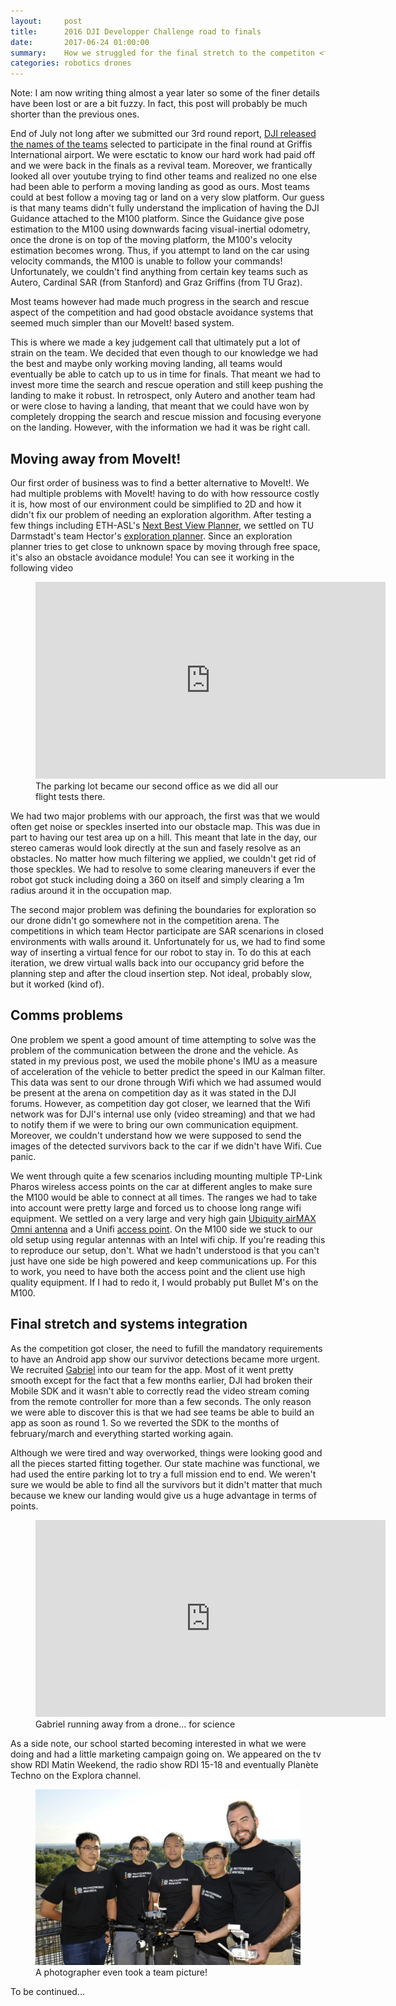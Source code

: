 ```yaml
---
layout:     post
title:      2016 DJI Developper Challenge road to finals
date:       2017-06-24 01:00:00
summary:    How we struggled for the final stretch to the competiton <figure><img src="/images/dji/team.jpg" /></figure>
categories: robotics drones
---
```


Note: I am now writing thing almost a year later so some of the finer details
have been lost or are a bit fuzzy. In fact, this post will probably be much
shorter than the previous ones.

End of July not long after we submitted our 3rd round report, [DJI released the
names of the teams](https://developer.dji.com/news/2016-dji-developer-challenge-10-teams-enter-final-round/)
selected to participate in the final round at Griffis International airport.
We were esctatic to know our hard work had paid off and we were back in the finals
as a revival team. Moreover, we frantically looked all over youtube trying to
find other teams and realized no one else had been able to perform a moving
landing as good as ours. Most teams could at best follow a moving tag or land
on a very slow platform. Our guess is that many teams didn't fully understand
the implication of having the DJI Guidance attached to the M100 platform. Since
the Guidance give pose estimation to the M100 using downwards facing visual-inertial
odometry, once the drone is on top of the moving platform, the M100's velocity
estimation becomes wrong. Thus, if you attempt to land on the car using velocity
commands, the M100 is unable to follow your commands! Unfortunately, we couldn't
find anything from certain key teams such as Autero, Cardinal SAR (from Stanford)
and Graz Griffins (from TU Graz).

Most teams however had made much progress in the search and rescue aspect of the
competition and had good obstacle avoidance systems that seemed much simpler than
our MoveIt! based system.

This is where we made a key judgement call that ultimately put a lot of strain
on the team. We decided that even though to our knowledge we had the best and
maybe only working moving landing, all teams would eventually be able to catch
up to us in time for finals. That meant we had to invest more time the search
and rescue operation and still keep pushing the landing to make it robust.
In retrospect, only Autero and another team had or were close to having a landing,
that meant that we could have won by completely dropping the search and rescue
mission and focusing everyone on the landing. However, with the information we
had it was be right call.

## Moving away from MoveIt!

Our first order of business was to find a better alternative to MoveIt!. We
had multiple problems with MoveIt! having to do with how ressource costly it is, how most
of our environment could be simplified to 2D and how it didn't fix our problem
of needing an exploration algorithm. After testing a few things including
ETH-ASL's [Next Best View Planner](https://github.com/ethz-asl/nbvplanner),
we settled on TU Darmstadt's team Hector's [exploration planner](https://github.com/tu-darmstadt-ros-pkg/hector_navigation).
Since an exploration planner tries to get close to unknown space by moving through
free space, it's also an obstacle avoidance module! You can see it working in
the following video

<figure>
<div class="video-container">
<iframe width="560" height="315" src="https://www.youtube.com/embed/_m04ahrCDoM" frameborder="0" allowfullscreen></iframe>
</div>
<figcaption>The parking lot became our second office as we did all our flight tests there.</figcaption>
</figure>

We had two major problems with our approach, the first was that we would often
get noise or speckles inserted into our obstacle map. This was due in part to
having our test area up on a hill. This meant that late in the day, our stereo
cameras would look directly at the sun and fasely resolve as an obstacles. No
matter how much filtering we applied, we couldn't get rid of those speckles.
We had to resolve to some clearing maneuvers if ever the robot got stuck including
doing a 360 on itself and simply clearing a 1m radius around it in the occupation
map.

The second major problem was defining the boundaries for exploration so our drone
didn't go somewhere not in the competition arena. The competitions in which team Hector
participate are SAR scenarions in closed environments with walls around it.
Unfortunately for us, we had to find some way of inserting a virtual fence for our
robot to stay in. To do this at each iteration, we drew virtual walls back into
our occupancy grid before the planning step and after the cloud insertion step.
Not ideal, probably slow, but it worked (kind of).

## Comms problems

One problem we spent a good amount of time attempting to solve was the problem of
the communication between the drone and the vehicle. As stated in my previous post,
we used the mobile phone's IMU as a measure of acceleration of the vehicle to better
predict the speed in our Kalman filter. This data was sent to our drone through Wifi
which we had assumed would be present at the arena on competition day as it was
stated in the DJI forums. However, as competition day got closer, we learned that
the Wifi network was for DJI's internal use only (video streaming) and that we
had to notify them if we were to bring our own communication equipment.
Moreover, we couldn't understand how we were supposed to send the images of the
detected survivors back to the car if we didn't have Wifi. Cue panic.

We went through quite a few scenarios including mounting multiple TP-Link Pharos
wireless access points on the car at different angles to make sure the M100 would
be able to connect at all times. The ranges we had to take into account were
pretty large and forced us to choose long range wifi equipment. We settled on
a very large and very high gain [Ubiquity airMAX Omni antenna](https://www.ubnt.com/airmax/airmax-omni-antenna/) and a Unifi
[access point](https://www.ubnt.com/unifi/unifi-ap-outdoor/). On the M100 side we stuck to our old setup using regular antennas
with an Intel wifi chip. If you're reading this to reproduce our setup, don't.
What we hadn't understood is that you can't just have one side be high powered
and keep communications up. For this to work, you need to have both the access
point and the client use high quality equipment. If I had to redo it, I would probably
put Bullet M's on the M100.

## Final stretch and systems integration

As the competition got closer, the need to fufill the mandatory requirements to
have an Android app show our survivor detections became more urgent. We recruited
[Gabriel](https://github.com/TheNiceGuy) into our team for the app. Most of it went
pretty smooth except for the fact that a few months earlier, DJI had broken their
Mobile SDK and it wasn't able to correctly read the video stream coming from the
remote controller for more than a few seconds. The only reason we were able to
discover this is that we had see teams be able to build an app as soon as round 1.
So we reverted the SDK to the months of february/march and everything started working
again.

Although we were tired and way overworked, things were looking good and all the
pieces started fitting together. Our state machine was functional, we had used the
entire parking lot to try a full mission end to end. We weren't sure we would be
able to find all the survivors but it didn't matter that much because we knew our
landing would give us a huge advantage in terms of points.

<figure>
<div class="video-container">
<iframe width="560" height="315" src="https://www.youtube.com/embed/REz0uvd3HfQ" frameborder="0" allowfullscreen></iframe>
</div>
<figcaption>Gabriel running away from a drone... for science</figcaption>
</figure>

As a side note, our school started becoming interested in what we were doing and had a little marketing campaign going on.
We appeared on the tv show RDI Matin Weekend, the radio show RDI 15-18 and eventually Planète Techno on the Explora channel.

<figure>
  <img src="/images/dji/team.jpg" />
  <figcaption>A photographer even took a team picture!</figcaption>
</figure>

To be continued...
